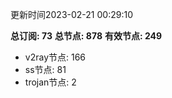 更新时间2023-02-21 00:29:10

**总订阅: 73**
**总节点: 878**
**有效节点: 249**
- v2ray节点: 166
- ss节点: 81
- trojan节点: 2
